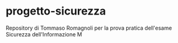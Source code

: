 # progetto-sicurezza
Repository di Tommaso Romagnoli per la prova pratica dell'esame Sicurezza dell'Informazione M
